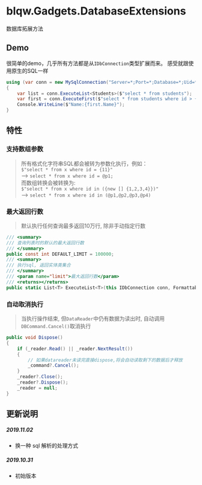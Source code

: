 ﻿# blqw.Gadgets.DatabaseExtensions
数据库拓展方法

## Demo
很简单的demo，几乎所有方法都是从`IDbConnection`类型扩展而来。
感受就跟使用原生的SQL一样
```csharp
using (var conn = new MySqlConnection("Server=*;Port=*;Database=*;Uid=*;Pwd=*;"))
{
    var list = conn.ExecuteList<Students>($"select * from students");
    var first = conn.ExecuteFirst($"select * from students where id > {13} order by id");
    Console.WriteLine($"Name:{first.Name}");
}
```

## 特性

### 支持数组参数
> 所有格式化字符串SQL都会被转为参数化执行，例如：  
`$"select * from x where id = {11}"`  
--> `select * from x where id = @p1;`  
而数组转换会被转换为:  
`$"select * from x where id in ({new [] {1,2,3,4}})"`   
--> `select * from x where id in (@p1,@p2,@p3,@p4)`

### 最大返回行数
> 默认执行任何查询最多返回10万行, 除非手动指定行数
``` csharp
/// <summary>
/// 查询列表时的默认的最大返回行数
/// </summary>
public const int DEFAULT_LIMIT = 100000;
/// <summary>
/// 执行sql, 返回实体类集合
/// </summary>
/// <param name="limit">最大返回行数</param>
/// <returns></returns>
public static List<T> ExecuteList<T>(this IDbConnection conn, FormattableString sql, int limit = DEFAULT_LIMIT)
```

### 自动取消执行
> 当执行操作结束, 但`DataReader`中仍有数据为读出时, 自动调用`DBCommand.Cancel()`取消执行
```csharp
public void Dispose()
{
    if (_reader.Read() || _reader.NextResult())
    {
        // 如果datareader未读完直接dispose,将会自动读取剩下的数据后才释放
        _command?.Cancel();
    }
    _reader?.Close();
    _reader?.Dispose();
    _reader = null;
}
```


## 更新说明 
##### 2019.11.02
* 换一种 sql 解析的处理方式

##### 2019.10.31
+ 初始版本